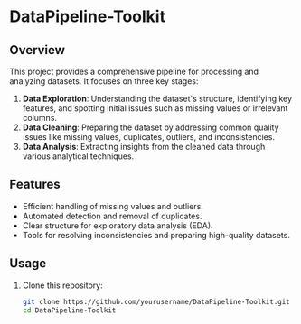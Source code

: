 # DataPipeline-Toolkit

## Overview
This project provides a comprehensive pipeline for processing and analyzing datasets. It focuses on three key stages:

1. **Data Exploration**: Understanding the dataset's structure, identifying key features, and spotting initial issues such as missing values or irrelevant columns.
2. **Data Cleaning**: Preparing the dataset by addressing common quality issues like missing values, duplicates, outliers, and inconsistencies.
3. **Data Analysis**: Extracting insights from the cleaned data through various analytical techniques.

## Features
- Efficient handling of missing values and outliers.
- Automated detection and removal of duplicates.
- Clear structure for exploratory data analysis (EDA).
- Tools for resolving inconsistencies and preparing high-quality datasets.

## Usage
1. Clone this repository:
   ```bash
   git clone https://github.com/yourusername/DataPipeline-Toolkit.git
   cd DataPipeline-Toolkit
